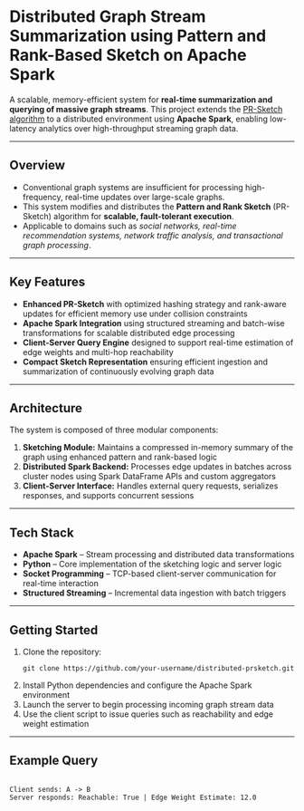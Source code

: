 <h1>Distributed Graph Stream Summarization using Pattern and Rank-Based Sketch on Apache Spark</h1>

<p>
A scalable, memory-efficient system for <b>real-time summarization and querying of massive graph streams</b>. 
This project extends the <a href="https://dl.acm.org/doi/abs/10.1145/3318464.3389692" target="_blank">PR-Sketch algorithm</a> 
to a distributed environment using <b>Apache Spark</b>, enabling low-latency analytics over high-throughput streaming graph data.
</p>

<hr>

<h2>Overview</h2>
<ul>
  <li>Conventional graph systems are insufficient for processing high-frequency, real-time updates over large-scale graphs.</li>
  <li>This system modifies and distributes the <b>Pattern and Rank Sketch</b> (PR-Sketch) algorithm for <b>scalable, fault-tolerant execution</b>.</li>
  <li>Applicable to domains such as <i>social networks, real-time recommendation systems, network traffic analysis, and transactional graph processing</i>.</li>
</ul>

<hr>

<h2>Key Features</h2>
<ul>
  <li><b>Enhanced PR-Sketch</b> with optimized hashing strategy and rank-aware updates for efficient memory use under collision constraints</li>
  <li><b>Apache Spark Integration</b> using structured streaming and batch-wise transformations for scalable distributed edge processing</li>
  <li><b>Client-Server Query Engine</b> designed to support real-time estimation of edge weights and multi-hop reachability</li>
  <li><b>Compact Sketch Representation</b> ensuring efficient ingestion and summarization of continuously evolving graph data</li>
</ul>

<hr>

<h2>Architecture</h2>
<p>The system is composed of three modular components:</p>
<ol>
  <li><b>Sketching Module:</b> Maintains a compressed in-memory summary of the graph using enhanced pattern and rank-based logic</li>
  <li><b>Distributed Spark Backend:</b> Processes edge updates in batches across cluster nodes using Spark DataFrame APIs and custom aggregators</li>
  <li><b>Client-Server Interface:</b> Handles external query requests, serializes responses, and supports concurrent sessions</li>
</ol>

<hr>

<h2>Tech Stack</h2>
<ul>
  <li><b>Apache Spark</b> – Stream processing and distributed data transformations</li>
  <li><b>Python</b> – Core implementation of the sketching logic and server logic</li>
  <li><b>Socket Programming</b> – TCP-based client-server communication for real-time interaction</li>
  <li><b>Structured Streaming</b> – Incremental data ingestion with batch triggers</li>
</ul>

<hr>

<h2>Getting Started</h2>
<ol>
  <li>Clone the repository:<br>
    <pre><code>git clone https://github.com/your-username/distributed-prsketch.git</code></pre>
  </li>
  <li>Install Python dependencies and configure the Apache Spark environment</li>
  <li>Launch the server to begin processing incoming graph stream data</li>
  <li>Use the client script to issue queries such as reachability and edge weight estimation</li>
</ol>

<hr>

<h2>Example Query</h2>
<pre><code>
Client sends: A -> B
Server responds: Reachable: True | Edge Weight Estimate: 12.0
</code></pre>
